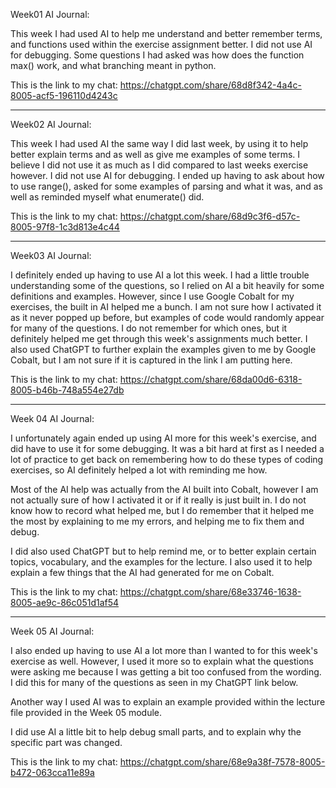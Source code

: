 Week01 AI Journal:

This week I had used AI to help me understand and better remember terms, and functions used within the exercise assignment better. I did not use AI for debugging. Some questions I had asked was how does the function max() work, and what branching meant in python.

This is the link to my chat:
https://chatgpt.com/share/68d8f342-4a4c-8005-acf5-196110d4243c

_____________________________________________________________________________________________________________________________________

Week02 AI Journal:

This week I had used AI the same way I did last week, by using it to help better explain terms and as well as give me examples of some terms. I believe I did not use it as much as I did compared to last weeks exercise however. I did not use AI for debugging. I ended up having to ask about how to use range(), asked for some examples of parsing and what it was, and as well as reminded myself what enumerate() did.

This is the link to my chat:
https://chatgpt.com/share/68d9c3f6-d57c-8005-97f8-1c3d813e4c44

_____________________________________________________________________________________________________________________________________

Week03 AI Journal:

I definitely ended up having to use AI a lot this week. I had a little trouble understanding some of the questions, so I relied on AI a bit heavily for some definitions and examples. However, since I use Google Cobalt for my exercises, the built in AI helped me a bunch. I am not sure how I activated it as it never popped up before, but examples of code would randomly appear for many of the questions. I do not remember for which ones, but it definitely helped me get through this week's assignments much better. I also used ChatGPT to further explain the examples given to me by Google Cobalt, but I am not sure if it is captured in the link I am putting here.

This is the link to my chat:
https://chatgpt.com/share/68da00d6-6318-8005-b46b-748a554e27db

_____________________________________________________________________________________________________________________________________

Week 04 AI Journal:

I unfortunately again ended up using AI more for this week's exercise, and did have to use it for some debugging. It was a bit hard at first as I needed a lot of practice to get back on remembering how to do these types of coding exercises, so AI definitely helped a lot with reminding me how.

Most of the AI help was actually from the AI built into Cobalt, however I am not actually sure of how I activated it or if it really is just built in. I do not know how to record what helped me, but I do remember that it helped me the most by explaining to me my errors, and helping me to fix them and debug.

I did also used ChatGPT but to help remind me, or to better explain certain topics, vocabulary, and the examples for the lecture. I also used it to help explain a few things that the AI had generated for me on Cobalt.

This is the link to my chat:
https://chatgpt.com/share/68e33746-1638-8005-ae9c-86c051d1af54

_____________________________________________________________________________________________________________________________________

Week 05 AI Journal:

I also ended up having to use AI a lot more than I wanted to for this week's exercise as well. However, I used it more so to explain what the questions were asking me because I was getting a bit too confused from the wording. I did this for many of the questions as seen in my ChatGPT link below.

Another way I used AI was to explain an example provided within the lecture file provided in the Week 05 module. 

I did use AI a little bit to help debug small parts, and to explain why the specific part was changed.

This is the link to my chat:
https://chatgpt.com/share/68e9a38f-7578-8005-b472-063cca11e89a
